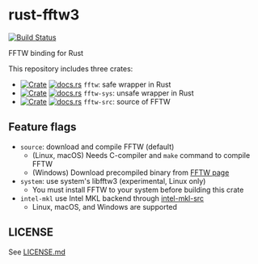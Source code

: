 rust-fftw3
===========
[![Build Status](https://dev.azure.com/rust-math/rust-fftw3/_apis/build/status/rust-math.rust-fftw3?branchName=master)](https://dev.azure.com/rust-math/rust-fftw3/_build/latest?definitionId=2&branchName=master)

FFTW binding for Rust

This repository includes three crates:

- [![Crate](http://meritbadge.herokuapp.com/fftw)](https://crates.io/crates/fftw)
  [![docs.rs](https://docs.rs/fftw/badge.svg)](https://docs.rs/fftw)
  `fftw`: safe wrapper in Rust
- [![Crate](http://meritbadge.herokuapp.com/fftw-sys)](https://crates.io/crates/fftw-sys)
  [![docs.rs](https://docs.rs/fftw-sys/badge.svg)](https://docs.rs/fftw-sys)
  `fftw-sys`: unsafe wrapper in Rust
- [![Crate](http://meritbadge.herokuapp.com/fftw-src)](https://crates.io/crates/fftw-src)
  [![docs.rs](https://docs.rs/fftw-src/badge.svg)](https://docs.rs/fftw-src)
  `fftw-src`: source of FFTW


Feature flags
--------------

- `source`: download and compile FFTW (default)
    - (Linux, macOS) Needs C-compiler and `make` command to compile FFTW
    - (Windows) Download precompiled binary from [FFTW page](http://www.fftw.org/install/windows.html)
- `system`: use system's libfftw3 (experimental, Linux only)
    - You must install FFTW to your system before building this crate
- `intel-mkl` use Intel MKL backend through [intel-mkl-src](https://github.com/termoshtt/rust-intel-mkl)
    - Linux, macOS, and Windows are supported
    
LICENSE
--------
See [LICENSE.md](./LICENSE.md)
